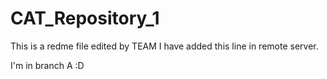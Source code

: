 # CAT_Repository_1
This is a redme file edited by TEAM 
I have added this line in remote server.


I'm in branch A :D
